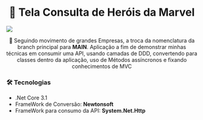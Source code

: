 <h1 align="center">🔗 Tela Consulta de Heróis da Marvel</h1>
<img src="https://img.shields.io/static/v1?label=WEB&message=CONSULTAHEROIS&color=eb1f1f&style=for-the-badge&logo=ghost"/>
<p align="center">🚀 Seguindo movimento de grandes Empresas, a troca da nomenclatura da branch principal para <b>MAIN</b>. Aplicação a fim de demonstrar minhas técnicas em consumir uma API, usando camadas de DDD, convertendo para classes dentro da aplicação, uso de Métodos assíncronos e fixando conhecimentos de MVC</p>

<h3>🛠 Tecnologias</h3>
<ul>
    <li>.Net Core 3.1</li>
    <li>FrameWork de Conversão: <b>Newtonsoft</b></li>
    <li>FrameWork para consumo da API: <b>System.Net.Http</b></li>
</ul>

